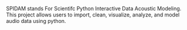 SPIDAM stands For Scientifc Python Interactive Data Acoustic Modeling.
This project allows users to import, clean, visualize, analyze, and model audio data using python.
